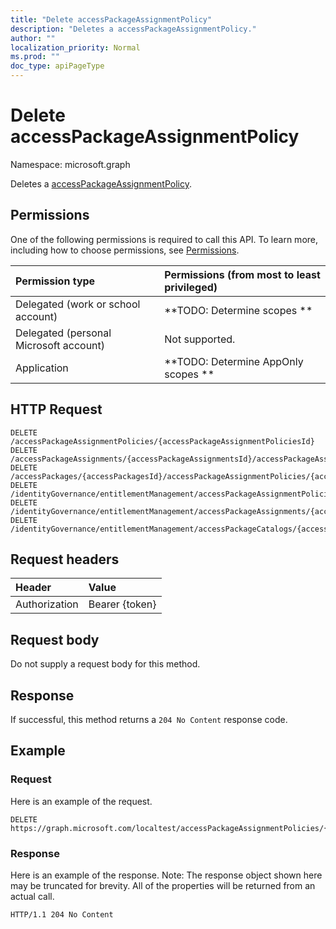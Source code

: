 ```yaml
---
title: "Delete accessPackageAssignmentPolicy"
description: "Deletes a accessPackageAssignmentPolicy."
author: ""
localization_priority: Normal
ms.prod: ""
doc_type: apiPageType
---
```


# Delete accessPackageAssignmentPolicy

Namespace: microsoft.graph

Deletes a [accessPackageAssignmentPolicy](../resources/accesspackageassignmentpolicy.md).

## Permissions
One of the following permissions is required to call this API. To learn more, including how to choose permissions, see [Permissions](/concepts/permissions-reference.md).

|Permission type|Permissions (from most to least privileged)|
|:---|:---|
|Delegated (work or school account)|**TODO: Determine scopes **|
|Delegated (personal Microsoft account)|Not supported.|
|Application|**TODO: Determine AppOnly scopes **|

## HTTP Request
<!-- {
  "blockType": "ignored"
}
-->
``` http
DELETE /accessPackageAssignmentPolicies/{accessPackageAssignmentPoliciesId}
DELETE /accessPackageAssignments/{accessPackageAssignmentsId}/accessPackageAssignmentPolicy
DELETE /accessPackages/{accessPackagesId}/accessPackageAssignmentPolicies/{accessPackageAssignmentPolicyId}
DELETE /identityGovernance/entitlementManagement/accessPackageAssignmentPolicies/{accessPackageAssignmentPolicyId}
DELETE /identityGovernance/entitlementManagement/accessPackageAssignments/{accessPackageAssignmentId}/accessPackageAssignmentPolicy
DELETE /identityGovernance/entitlementManagement/accessPackageCatalogs/{accessPackageCatalogId}/accessPackages/{accessPackageId}/accessPackageAssignmentPolicies/{accessPackageAssignmentPolicyId}
```

## Request headers
|Header|Value|
|:---|:---|
|Authorization|Bearer {token}|

## Request body
Do not supply a request body for this method.

## Response
If successful, this method returns a `204 No Content` response code.

## Example

### Request
Here is an example of the request.
<!-- {
  "blockType": "request",
  "name": "delete_accesspackageassignmentpolicy"
}
-->
``` http
DELETE https://graph.microsoft.com/localtest/accessPackageAssignmentPolicies/{accessPackageAssignmentPoliciesId}
```

### Response
Here is an example of the response. Note: The response object shown here may be truncated for brevity. All of the properties will be returned from an actual call.
<!-- {
  "blockType": "response",
  "truncated": true
}
-->
``` http
HTTP/1.1 204 No Content
```

